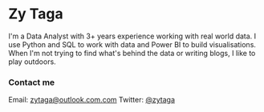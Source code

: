 Zy Taga
===

I'm a Data Analyst with 3+ years experience working with real world data. I use Python and SQL to work with data and Power BI to build visualisations. When I'm not trying to find what's behind the data or writing blogs, I like to play outdoors.


### Contact me

Email: [zytaga@outlook.com.com](mailto:ehmatthes@gmail.com)
Twitter: [@zytaga](https://twitter.com/zytaga/)
